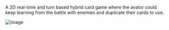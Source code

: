 A 2D real-time and turn based hybrid card game where the avator could keep learning from the battle with enemies and duplicate their cards to use.

![image](https://github.com/user-attachments/assets/f71d8e28-949a-45d7-8e95-46b3c1cfea93)

